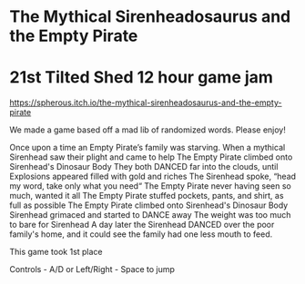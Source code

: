 # The Mythical Sirenheadosaurus and the Empty Pirate
# 21st Tilted Shed 12 hour game jam

https://spherous.itch.io/the-mythical-sirenheadosaurus-and-the-empty-pirate

We made a game based off a mad lib of randomized words. Please enjoy!

Once upon a time an Empty Pirate’s family was starving.
When a mythical Sirenhead saw their plight and came to help 
The Empty Pirate climbed onto Sirenhead's Dinosaur Body
They both DANCED far into the clouds, until Explosions appeared filled with gold and riches 
The Sirenhead spoke, “head my word, take only what you need“
The Empty Pirate never having seen so much, wanted it all 
The Empty Pirate stuffed pockets, pants, and shirt, as full as possible
The Empty Pirate climbed onto Sirenhead's Dinosaur Body
Sirenhead grimaced and started to DANCE away 
The weight was too much to bare for Sirenhead 
A day later the Sirenhead DANCED over the poor family's home, and it could see the family had one less mouth to feed.

This game took 1st place

Controls - A/D or Left/Right - Space to jump
